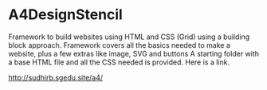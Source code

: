 # A4DesignStencil
Framework to build websites using HTML and CSS (Grid) using a building block approach.
Framework covers all the basics needed to make a website, plus a few extras like image, SVG and buttons
A starting folder with a base HTML file and all the CSS needed is provided.
Here is a link.

http://sudhirb.sgedu.site/a4/

